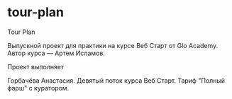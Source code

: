 # tour-plan
Tour Plan

Выпускной проект для практики на курсе Веб Старт от Glo Academy. Автор курса — Артем Исламов.





Проект выполняет

Горбачёва Анастасия. Девятый поток курса Веб Старт. Тариф "Полный фарш" с куратором.



